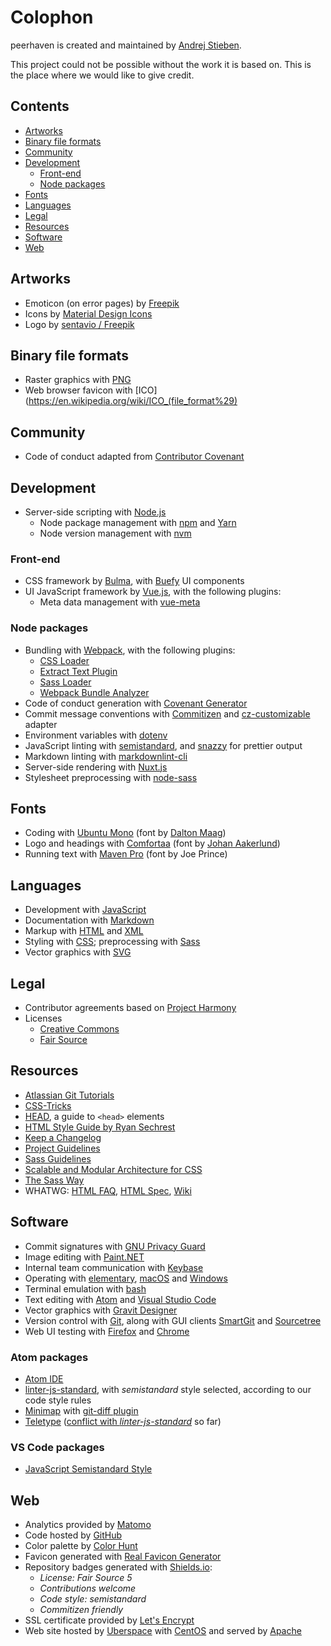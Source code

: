 # Colophon

peerhaven is created and maintained by [Andrej Stieben](https://github.com/stieben).

This project could not be possible without the work it is based on.
This is the place where we would like to give credit.

## Contents

- [Artworks](#artworks)
- [Binary file formats](#binary-file-formats)
- [Community](#community)
- [Development](#development)
  + [Front-end](#front-end)
  + [Node packages](#node-packages)
- [Fonts](#fonts)
- [Languages](#languages)
- [Legal](#legal)
- [Resources](#resources)
- [Software](#software)
- [Web](#web)

## Artworks

- Emoticon (on error pages) by [Freepik](https://www.freepik.com/free-vector/funny-round-smileys-pack_833320.htm)
- Icons by [Material Design Icons](https://materialdesignicons.com/)
- Logo by [sentavio / Freepik](https://www.freepik.com/free-vector/heart-logo_7057469.htm)

## Binary file formats

- Raster graphics with [PNG](https://en.wikipedia.org/wiki/Portable_Network_Graphics)
- Web browser favicon with [ICO](https://en.wikipedia.org/wiki/ICO_(file_format%29)

## Community

- Code of conduct adapted from [Contributor Covenant](https://www.contributor-covenant.org/)

## Development

- Server-side scripting with [Node.js](https://nodejs.org/en/)
  + Node package management with [npm](https://www.npmjs.com/) and [Yarn](https://classic.yarnpkg.com/en/)
  + Node version management with [nvm](https://github.com/nvm-sh/nvm)

### Front-end

- CSS framework by [Bulma](https://bulma.io/), with [Buefy](https://buefy.github.io/) UI components
- UI JavaScript framework by [Vue.js](https://vuejs.org/), with the following plugins:
  + Meta data management with [vue-meta](https://github.com/declandewet/vue-meta)

### Node packages

- Bundling with [Webpack](https://webpack.js.org/), with the following plugins:
  + [CSS Loader](https://github.com/webpack-contrib/css-loader)
  + [Extract Text Plugin](https://github.com/webpack-contrib/extract-text-webpack-plugin)
  + [Sass Loader](https://github.com/webpack-contrib/sass-loader)
  + [Webpack Bundle Analyzer](https://github.com/webpack-contrib/webpack-bundle-analyzer)
- Code of conduct generation with [Covenant Generator](https://github.com/simonv3/covenant-generator)
- Commit message conventions with [Commitizen](http://commitizen.github.io/cz-cli/) and [cz-customizable](https://github.com/leonardoanalista/cz-customizable) adapter
- Environment variables with [dotenv](https://github.com/motdotla/dotenv)
- JavaScript linting with [semistandard](https://github.com/standard/semistandard), and [snazzy](https://github.com/standard/snazzy) for prettier output
- Markdown linting with [markdownlint-cli](https://github.com/igorshubovych/markdownlint-cli)
- Server-side rendering with [Nuxt.js](https://nuxtjs.org/)
- Stylesheet preprocessing with [node-sass](https://github.com/sass/node-sass)

## Fonts

- Coding with [Ubuntu Mono](https://fonts.google.com/specimen/Ubuntu+Mono) (font by [Dalton Maag](http://www.daltonmaag.com/))
- Logo and headings with [Comfortaa](https://fonts.google.com/specimen/Comfortaa) (font by [Johan Aakerlund](https://aajohan.deviantart.com/))
- Running text with [Maven Pro](https://fonts.google.com/specimen/Maven+Pro) (font by Joe Prince)

## Languages

- Development with [JavaScript](https://en.wikipedia.org/wiki/JavaScript)
- Documentation with [Markdown](https://daringfireball.net/projects/markdown/)
- Markup with [HTML](https://en.wikipedia.org/wiki/HTML) and [XML](https://en.wikipedia.org/wiki/XML)
- Styling with [CSS](https://en.wikipedia.org/wiki/Cascading_Style_Sheets); preprocessing with [Sass](https://sass-lang.com/)
- Vector graphics with [SVG](https://en.wikipedia.org/wiki/Scalable_Vector_Graphics)

## Legal

- Contributor agreements based on [Project Harmony](http://www.harmonyagreements.org/)
- Licenses
  + [Creative Commons](https://creativecommons.org/)
  + [Fair Source](https://fair.io/)

## Resources

- [Atlassian Git Tutorials](https://www.atlassian.com/git/tutorials)
- [CSS-Tricks](https://css-tricks.com/)
- [HEAD](https://gethead.info/), a guide to `<head>` elements
- [HTML Style Guide by Ryan Sechrest](https://gist.github.com/ryansechrest/8693303)
- [Keep a Changelog](https://keepachangelog.com/en/1.0.0/)
- [Project Guidelines](https://github.com/elsewhencode/project-guidelines)
- [Sass Guidelines](https://sass-guidelin.es/)
- [Scalable and Modular Architecture for CSS](http://smacss.com/)
- [The Sass Way](http://thesassway.com/)
- WHATWG:
  [HTML FAQ](https://github.com/whatwg/html/blob/master/FAQ.md), [HTML Spec](https://html.spec.whatwg.org/multipage/), [Wiki](https://wiki.whatwg.org/)

## Software

- Commit signatures with [GNU Privacy Guard](https://gnupg.org/)
- Image editing with [Paint.NET](https://www.getpaint.net/)
- Internal team communication with [Keybase](https://keybase.io/)
- Operating with [elementary](https://elementary.io/), [macOS](https://developer.apple.com/macos/) and [Windows](https://www.microsoft.com/en-us/windows)
- Terminal emulation with [bash](https://www.gnu.org/software/bash/)
- Text editing with [Atom](https://flight-manual.atom.io/getting-started/sections/why-atom/) and [Visual Studio Code](https://code.visualstudio.com/)
- Vector graphics with [Gravit Designer](https://www.designer.io/)
- Version control with [Git](https://git-scm.com/), along with GUI clients [SmartGit](https://www.syntevo.com/smartgit/) and [Sourcetree](https://www.sourcetreeapp.com/)
- Web UI testing with [Firefox](https://www.mozilla.org/en-US/firefox/) and [Chrome](https://www.google.com/chrome/browser/desktop/index.html)

### Atom packages

- [Atom IDE](https://ide.atom.io/)
- [linter-js-standard](https://atom.io/packages/linter-js-standard), with _semistandard_ style selected, according to our code style rules
- [Minimap](https://atom.io/packages/minimap) with [git-diff plugin](https://atom.io/packages/minimap-git-diff)
- [Teletype](https://teletype.atom.io/) ([conflict with _linter-js-standard_](https://github.com/atom/teletype/issues/228) so far)

### VS Code packages

- [JavaScript Semistandard Style](https://marketplace.visualstudio.com/items?itemName=flet.vscode-semistandard)

## Web

- Analytics provided by [Matomo](https://matomo.org/)
- Code hosted by [GitHub](https://github.com/)
- Color palette by [Color Hunt](http://colorhunt.co/c/65068)
- Favicon generated with [Real Favicon Generator](https://realfavicongenerator.net/)
- Repository badges generated with [Shields.io](http://shields.io/):
  + _License: Fair Source 5_
  + _Contributions welcome_
  + _Code style: semistandard_
  + _Commitizen friendly_
- SSL certificate provided by [Let's Encrypt](https://letsencrypt.org/)
- Web site hosted by [Uberspace](https://uberspace.de/) with [CentOS](https://www.centos.org/) and served by [Apache](https://httpd.apache.org/)
